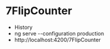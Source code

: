 # 7FlipCounter



- History
- ng serve --configuration production
- http://localhost:4200/7FlipCounter
